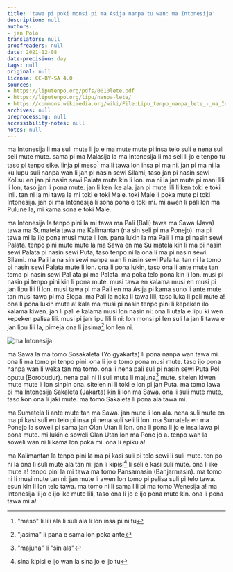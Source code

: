 ```yaml
---
title: 'tawa pi poki monsi pi ma Asija nanpa tu wan: ma Intonesija'
description: null
authors:
- jan Polo
translators: null
proofreaders: null
date: 2021-12-08
date-precision: day
tags: null
original: null
license: CC-BY-SA 4.0
sources:
- https://liputenpo.org/pdfs/0010lete.pdf
- https://liputenpo.org/lipu/nanpa-lete/
- https://commons.wikimedia.org/wiki/File:Lipu_tenpo_nanpa_lete_-_ma_Intonesija.png
archives: null
preprocessing: null
accessibility-notes: null
notes: null
---
```


ma Intonesija li ma suli mute li jo e ma mute mute pi insa telo suli e nena suli seli mute mute. sama pi ma Malasija la ma Intonesija li ma seli li jo e tenpo tu taso pi tenpo sike. linja pi meso[^1] ma li tawa lon insa pi ma ni. jan pi ma ni la ku lupu suli nanpa wan li jan pi nasin sewi Silami, taso jan pi nasin sewi Kolisu en jan pi nasin sewi Palata mute kin li lon. ma ni la jan mute pi mani lili li lon, taso jan li pona mute. jan li ken ike ala. jan pi mute lili li ken toki e toki Inli. tan ni la mi tawa la mi toki e toki Male. toki Male li poka mute pi toki Intonesija. jan pi ma Intonesija li sona pona e toki mi. mi awen li pali lon ma Pulune la, mi kama sona e toki Male.

[^1]: "meso" li lili ala li suli ala li lon insa pi ni tu

ma Intonesija la tenpo pini la mi tawa ma Pali (Bali) tawa ma Sawa (Java) tawa ma Sumatela tawa ma Kalimantan (na sin seli pi ma Ponejo). ma pi tawa mi la ijo pona musi mute li lon. pana lukin la ma Pali li ma pi nasin sewi Palata. tenpo pini mute mute la ma Sawa en ma Su matela kin li ma pi nasin sewi Palata pi nasin sewi Puta, taso tenpo ni la ona li ma pi nasin sewi Silami. ma Pali la na sin sewi nanpa wan li nasin sewi Pala ta. tan ni la tomo pi nasin sewi Palata mute li lon. ona li pona lukin, taso ona li ante mute tan tomo pi nasin sewi Pal ata pi ma Palata. ma poka telo pona kin li lon. musi pi nasin pi tenpo pini kin li pona mute. musi tawa en kalama musi en musi pi jan lipu lili li lon. musi tawa pi ma Pali en ma Asija pi kama suno li ante mute tan musi tawa pi ma Elopa. ma Pali la noka li tawa lili, taso luka li pali mute a! ona li pona lukin mute a! kala ma musi pi nasin tenpo pini li kepeken ilo kalama kiwen. jan li pali e kalama musi lon nasin ni: ona li utala e lipu ki wen kepeken palisa lili. musi pi jan lipu lili li ni: lon monsi pi len suli la jan li tawa e jan lipu lili la, pimeja ona li jasima[^2] lon len ni.

![ma Intonesija](https://upload.wikimedia.org/wikipedia/commons/b/b8/Lipu_tenpo_nanpa_lete_-_ma_Intonesija.png)

ma Sawa la ma tomo Sosakaleta (Yo gyakarta) li pona nanpa wan tawa mi. ona li ma tomo pi tenpo pini. ona li jo e tomo pona musi mute. taso ijo pona nanpa wan li weka tan ma tomo. ona li nena pali suli pi nasin sewi Puta Pol oputu (Borobudur). nena pali ni li suli mute li majuna[^3] mute. sitelen kiwen mute mute li lon sinpin ona. sitelen ni li toki e lon pi jan Puta. ma tomo lawa pi ma Intonesija Sakaleta (Jakarta) kin li lon ma Sawa. ona li suli mute mute, taso kon ona li jaki mute. ma tomo Sakaleta li pona ala tawa mi.

[^2]: "jasima" li pana e sama lon poka ante

[^3]: "majuna" li "sin ala"

ma Sumatela li ante mute tan ma Sawa. jan mute li lon ala. nena suli mute en ma pi kasi suli en telo pi insa pi nena suli seli li lon. ma Sumatela en ma Ponejo la soweli pi sama jan Olan Utan li lon. ona li pona li jo e insa lawa pi pona mute. mi lukin e soweli Olan Utan lon ma Pone jo a. tenpo wan la soweli wan ni li kama lon poka mi. ona li epiku a!

ma Kalimantan la tenpo pini la ma pi kasi suli pi telo sewi li suli mute. ten po ni la ona li suli mute ala tan ni: jan li kipisi[^4] li seli e kasi suli mute. ona li ike mute a! tenpo pini la mi tawa ma tomo Pansamasin (Banjarmasin). ma tomo ni li musi mute tan ni: jan mute li awen lon tomo pi palisa suli pi telo tawa. esun kin li lon telo tawa. ma tomo ni li sama lili pi ma tomo Wenesija a! ma Intonesija li jo e ijo ike mute lili, taso ona li jo e ijo pona mute kin. ona li pona tawa mi a!

[^4]: sina kipisi e ijo wan la sina jo e ijo tu